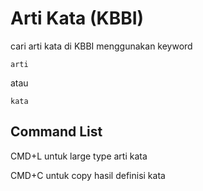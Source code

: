 # Arti Kata (KBBI)

cari arti kata di KBBI menggunakan keyword

`arti`

atau

`kata`

## Command List

CMD+L untuk large type arti kata

CMD+C untuk copy hasil definisi kata